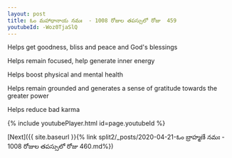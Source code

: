 ```yaml
---
layout: post
title: ఓం మహాధానాయ నమః  - 1008 రోజుల తపస్సులో రోజు  459
youtubeId: -Woz0TjaSlQ
---
```

 
 
Helps get goodness, bliss and peace and God's blessings
 
Helps remain focused, help generate inner energy 
 
Helps boost physical and mental health 
 
Helps remain grounded and generates a sense of gratitude towards the greater power 
 
Helps reduce bad karma
 
 
 
 


{% include youtubePlayer.html id=page.youtubeId %}
 
[Next]({{ site.baseurl }}{% link  split2/_posts/2020-04-21-ఓం బ్రాహ్మణే నమః  - 1008 రోజుల తపస్సులో రోజు  460.md%})
 
